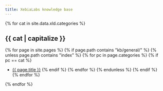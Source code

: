 ```yaml
---
title: XebiaLabs knowledge base
---
```


{% for cat in site.data.xld.categories %}
## {{ cat | capitalize }}
{% for page in site.pages %}
  {% if page.path contains "kb/general/" %}
    {% unless page.path contains "index" %}
      {% for pc in page.categories %}
        {% if pc == cat %}
* <a href="{{ page.url}}">{{ page.title }}</a>
        {% endif %}
      {% endfor %}
    {% endunless %}
  {% endif %}
{% endfor %}

{% endfor %}